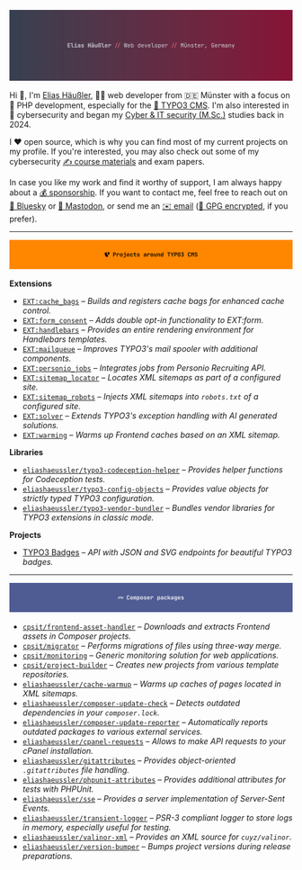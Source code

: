 [![Elias Haeussler, web developer from Münster (Germany)](img/header-main.png)][WEB]

Hi 👋, I'm [Elias Häußler][WEB], 👨‍💻&nbsp;web developer from 🇩🇪 Münster with a focus on
🐘&nbsp;PHP development, especially for the [🧡&nbsp;TYPO3 CMS][TYPO3]. I'm also interested
in 🥷&nbsp;cybersecurity and began my [Cyber & IT security (M.Sc.)][CITS] studies back in 2024.

I ❤️ open source, which is why you can find most of my current projects on my profile.
If you're interested, you may also check out some of my cybersecurity [✍️&nbsp;course
materials][CITS_COURSES] and exam papers.

In case you like my work and find it worthy of support, I am always happy about a
[💰&nbsp;sponsorship][SPONSOR]. If you want to contact me, feel free to reach out on
[🦋&nbsp;Bluesky][BLUESKY] or [🐘&nbsp;Mastodon][MASTODON], or send me an
[✉️&nbsp;email][MAIL] ([🔑&nbsp;GPG encrypted][GPG], if you prefer).

---

[![Projects around TYPO3 CMS](img/header-typo3.png)][REPOS_TYPO3]

**Extensions**

* [`EXT:cache_bags`][EXT_CACHE_BAGS] – _Builds and registers cache bags for enhanced cache control._
* [`EXT:form_consent`][EXT_FORM_CONSENT] – _Adds double opt-in functionality to EXT:form._
* [`EXT:handlebars`][EXT_HANDLEBARS] – _Provides an entire rendering environment for Handlebars templates._
* [`EXT:mailqueue`][EXT_MAILQUEUE] – _Improves TYPO3's mail spooler with additional components._
* [`EXT:personio_jobs`][EXT_PERSONIO_JOBS] – _Integrates jobs from Personio Recruiting API._
* [`EXT:sitemap_locator`][EXT_SITEMAP_LOCATOR] – _Locates XML sitemaps as part of a configured site._
* [`EXT:sitemap_robots`][EXT_SITEMAP_ROBOTS] – _Injects XML sitemaps into `robots.txt` of a configured site._
* [`EXT:solver`][EXT_SOLVER] – _Extends TYPO3's exception handling with AI generated solutions._
* [`EXT:warming`][EXT_WARMING] – _Warms up Frontend caches based on an XML sitemap._

**Libraries**

* [`eliashaeussler/typo3-codeception-helper`][CODECEPTION_HELPER] – _Provides helper functions for Codeception tests._
* [`eliashaeussler/typo3-config-objects`][CONFIG_OBJECTS] – _Provides value objects for strictly typed TYPO3 configuration._
* [`eliashaeussler/typo3-vendor-bundler`][TYPO3_VENDOR_BUNDLER] – _Bundles vendor libraries for TYPO3 extensions in classic mode._

**Projects**

* [TYPO3 Badges][TYPO3_BADGES] – _API with JSON and SVG endpoints for beautiful TYPO3 badges._

---

[![Composer packages](img/header-composer.png)][REPOS_PHP]

* [`cpsit/frontend-asset-handler`][FAH] – _Downloads and extracts Frontend assets in Composer projects._
* [`cpsit/migrator`][MIGRATOR] – _Performs migrations of files using three-way merge._
* [`cpsit/monitoring`][MONITORING] _– Generic monitoring solution for web applications._
* [`cpsit/project-builder`][PROJECT_BUILDER] – _Creates new projects from various template repositories._
* [`eliashaeussler/cache-warmup`][CACHE_WARMUP] – _Warms up caches of pages located in XML sitemaps._
* [`eliashaeussler/composer-update-check`][UPDATE_CHECK] – _Detects outdated dependencies in your `composer.lock`._
* [`eliashaeussler/composer-update-reporter`][UPDATE_REPORTER] – _Automatically reports outdated packages to various external services._
* [`eliashaeussler/cpanel-requests`][CPANEL_REQUESTS] – _Allows to make API requests to your cPanel installation._
* [`eliashaeussler/gitattributes`][GITATTRIBUTES] – _Provides object-oriented `.gitattributes` file handling._
* [`eliashaeussler/phpunit-attributes`][PHPUNIT_ATTRIBUTES] – _Provides additional attributes for tests with PHPUnit._
* [`eliashaeussler/sse`][SSE] – _Provides a server implementation of Server-Sent Events._
* [`eliashaeussler/transient-logger`][LOGGER] – _PSR-3 compliant logger to store logs in memory, especially useful for testing._
* [`eliashaeussler/valinor-xml`][VALINOR_XML] – _Provides an XML source for `cuyz/valinor`._
* [`eliashaeussler/version-bumper`][VERSION_BUMPER] – _Bumps project versions during release preparations._



[BLUESKY]: https://haeussler.dev/bluesky
[CACHE_WARMUP]: https://github.com/eliashaeussler/cache-warmup
[CITS]: https://dbuas.de/master/cyber-it-security-master/
[CITS_COURSES]: https://github.com/eliashaeussler/cits-courses
[CODECEPTION_HELPER]: https://github.com/eliashaeussler/typo3-codeception-helper
[CONFIG_OBJECTS]: https://github.com/eliashaeussler/typo3-config-objects
[CPANEL_REQUESTS]: https://github.com/eliashaeussler/cpanel-requests
[EXT_CACHE_BAGS]: https://github.com/CPS-IT/cache-bags
[EXT_FORM_CONSENT]: https://github.com/eliashaeussler/typo3-form-consent
[EXT_HANDLEBARS]: https://github.com/CPS-IT/handlebars
[EXT_MAILQUEUE]: https://github.com/CPS-IT/mailqueue
[EXT_PERSONIO_JOBS]: https://github.com/CPS-IT/personio-jobs
[EXT_SITEMAP_LOCATOR]: https://github.com/eliashaeussler/typo3-sitemap-locator
[EXT_SITEMAP_ROBOTS]: https://github.com/eliashaeussler/typo3-sitemap-robots
[EXT_SOLVER]: https://github.com/eliashaeussler/typo3-solver
[EXT_WARMING]: https://github.com/eliashaeussler/typo3-warming
[FAH]: https://github.com/CPS-IT/frontend-asset-handler
[GITATTRIBUTES]: https://github.com/eliashaeussler/gitattributes
[GPG]: https://haeussler.dev/gpg
[LOGGER]: https://github.com/eliashaeussler/transient-logger
[MAIL]: https://haeussler.dev/mail
[MASTODON]: https://haeussler.dev/mastodon
[MIGRATOR]: https://github.com/CPS-IT/migrator
[MONITORING]: https://github.com/CPS-IT/monitoring
[PHPUNIT_ATTRIBUTES]: https://github.com/eliashaeussler/phpunit-attributes
[PROJECT_BUILDER]: https://github.com/CPS-IT/project-builder
[REPOS_PHP]: https://github.com/eliashaeussler?tab=repositories&q=-topic%3Atypo3&language=php&type=source
[REPOS_TYPO3]: https://github.com/eliashaeussler?tab=repositories&q=topic%3Atypo3
[SPONSOR]: https://github.com/sponsors/eliashaeussler
[SSE]: https://github.com/eliashaeussler/sse
[TYPO3]: https://github.com/typo3/typo3
[TYPO3_BADGES]: https://github.com/eliashaeussler/typo3-badges
[TYPO3_VENDOR_BUNDLER]: https://github.com/eliashaeussler/typo3-vendor-bundler
[UPDATE_CHECK]: https://github.com/eliashaeussler/composer-update-check
[UPDATE_REPORTER]: https://github.com/eliashaeussler/composer-update-reporter
[VALINOR_XML]: https://github.com/eliashaeussler/valinor-xml
[VERSION_BUMPER]: https://github.com/eliashaeussler/version-bumper
[WEB]: https://haeussler.dev
